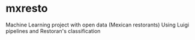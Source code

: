 # mxresto

Machine Learning project with open data (Mexican restorants)
Using Luigi pipelines and Restoran's classification
